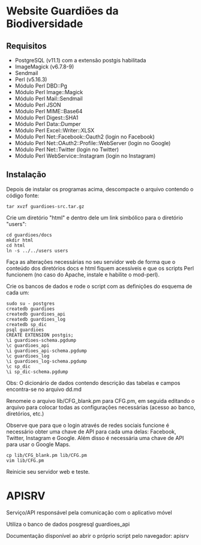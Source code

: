 # Website Guardiões da Biodiversidade

## Requisitos

* PostgreSQL (v11.1) com a extensão postgis habilitada
* ImageMagick (v6.7.8-9)
* Sendmail
* Perl (v5.16.3)
* Módulo Perl DBD::Pg
* Módulo Perl Image::Magick
* Módulo Perl Mail::Sendmail
* Módulo Perl JSON
* Módulo Perl MIME::Base64
* Módulo Perl Digest::SHA1
* Módulo Perl Data::Dumper
* Módulo Perl Excel::Writer::XLSX
* Módulo Perl Net::Facebook::Oauth2 (login no Facebook)
* Módulo Perl Net::OAuth2::Profile::WebServer (login no Google)
* Módulo Perl Net::Twitter (login no Twitter)
* Módulo Perl WebService::Instagram (login no Instagram)

## Instalação

Depois de instalar os programas acima, descompacte o arquivo contendo o código fonte:

```
tar xvzf guardioes-src.tar.gz
```

Crie um diretório "html" e dentro dele um link simbólico para o diretório "users":

```
cd guardioes/docs
mkdir html
cd html
ln -s ../../users users 
```

Faça as alterações necessárias no seu servidor web de forma que o conteúdo dos diretórios 
docs e html fiquem acessíveis e que os scripts Perl funcionem (no caso do Apache,
instale e habilite o mod-perl).

Crie os bancos de dados e rode o script com as definições do esquema de cada um:

```
sudo su - postgres
createdb guardioes
createdb guardioes_api
createdb guardioes_log
createdb sp_dic
psql guardioes
CREATE EXTENSION postgis;
\i guardioes-schema.pgdump
\c guardioes_api
\i guardioes_api-schema.pgdump
\c guardioes_log
\i guardioes_log-schema.pgdump
\c sp_dic
\i sp_dic-schema.pgdump
```
Obs: O dicionário de dados contendo descrição das tabelas e campos encontra-se no arquivo dd.md

Renomeie o arquivo lib/CFG_blank.pm para CFG.pm, em seguida editando 
o arquivo para colocar todas as configurações necessárias (acesso ao banco, diretórios, etc.)

Observe que para que o login através de redes sociais funcione é necessário obter uma chave de
API para cada uma delas: Facebook, Twitter, Instagram e Google. Além disso é necessária uma
chave de API para usar o Google Maps.

```
cp lib/CFG_blank.pm lib/CFG.pm
vim lib/CFG.pm
```

Reinicie seu servidor web e teste.

# APISRV

Serviço/API responsável pela comunicação com o aplicativo móvel

Utiliza o banco de dados posgresql guardioes_api

Documentação disponível ao abrir o próprio script pelo navegador: apisrv



